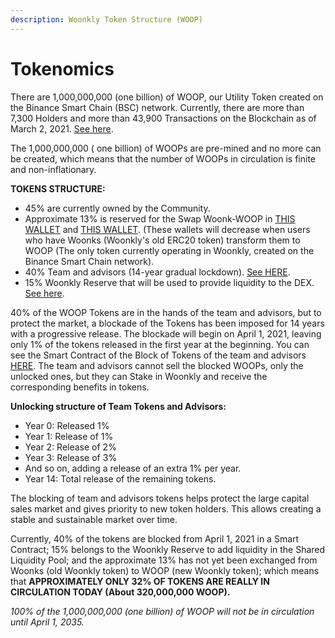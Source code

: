 ```yaml
---
description: Woonkly Token Structure (WOOP)
---
```


# Tokenomics

There are 1,000,000,000 \(one billion\) of WOOP, our Utility Token created on the Binance Smart Chain \(BSC\) network. Currently, there are more than 7,300 Holders and more than 43,900 Transactions on the Blockchain as of March 2, 2021. [See here](https://bscscan.com/token/0x8b303d5bbfbbf46f1a4d9741e491e06986894e18).  
  
The 1,000,000,000 \( one billion\) of WOOPs are pre-mined and no more can be created, which means that the number of WOOPs in circulation is finite and non-inflationary.  
  
**TOKENS STRUCTURE:**

* 45% are currently owned by the Community.
* Approximate 13% is reserved for the Swap Woonk-WOOP in [THIS WALLET](https://bscscan.com/address/0xE7F0c9ac0869B42d37A0a73bD477068e317f42E3) and [THIS WALLET](https://bscscan.com/address/0xb6cc7004ffff12bb8d6599aca140799e0f55a6c2). \(These wallets will decrease when users who have Woonks \(Woonkly's old ERC20 token\) transform them to WOOP \(The only token currently operating in Woonkly, created on the Binance Smart Chain network\).
* 40% Team and advisors \(14-year gradual lockdown\). [See HERE](https://bscscan.com/address/0xcd10B782bb32Cb673b7Fe2E8C9Ec9AeD8f14e8ad).
* 15% Woonkly Reserve that will be used to provide liquidity to the DEX. [See here](https://bscscan.com/address/0xba16ae114d1914d1774715a3a553868551250a99).

40% of the WOOP Tokens are in the hands of the team and advisors, but to protect the market, a blockade of the Tokens has been imposed for 14 years with a progressive release. The blockade will begin on April 1, 2021, leaving only 1% of the tokens released in the first year at the beginning. You can see the Smart Contract of the Block of Tokens of the team and advisors [HERE](https://github.com/Woonkly/STAKESmartContractPreRelease/blob/main/Investing.sol). The team and advisors cannot sell the blocked WOOPs, only the unlocked ones, but they can Stake in Woonkly and receive the corresponding benefits in tokens.

**Unlocking structure of Team Tokens and Advisors:**

* Year 0: Released 1%
* Year 1: Release of 1%
* Year 2: Release of 2%
* Year 3: Release of 3%
* And so on, adding a release of an extra 1% per year.
* Year 14: Total release of the remaining tokens.

The blocking of team and advisors tokens helps protect the large capital sales market and gives priority to new token holders. This allows creating a stable and sustainable market over time.

Currently, 40% of the tokens are blocked from April 1, 2021 in a Smart Contract; 15% belongs to the Woonkly Reserve to add liquidity in the Shared Liquidity Pool; and the approximate 13% has not yet been exchanged from Woonks \(old Woonkly token\) to WOOP \(new Woonkly token\); which means that **APPROXIMATELY ONLY 32% OF TOKENS ARE REALLY IN CIRCULATION TODAY \(About 320,000,000 WOOP\).**  


_100% of the 1,000,000,000 \(one billion\) of WOOP will not be in circulation until April 1, 2035._  


